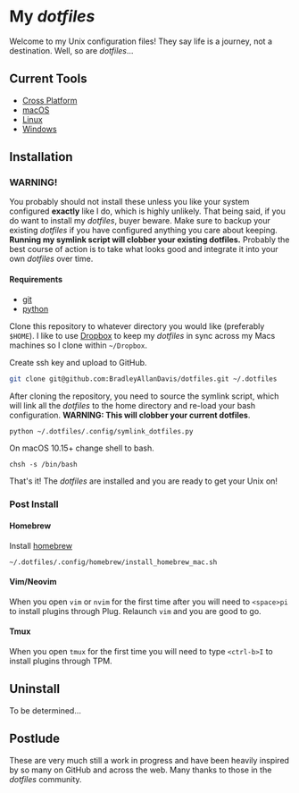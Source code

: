 # My *dotfiles*
Welcome to my Unix configuration files!
They say life is a journey, not a destination. Well, so are *dotfiles*...

## Current Tools

* [Cross Platform](.config/docs/CrossPlatform.md)
* [macOS](.config/docs/macOS.md)
* [Linux](.config/docs/Linux.md)
* [Windows](.config/docs/Windows.md)

## Installation

### WARNING!
You probably should not install these unless you like your system configured
**exactly** like I do, which is highly unlikely. That being said, if you do want to
install my *dotfiles*, buyer beware. Make sure to backup your existing *dotfiles*
if you have configured anything you care about keeping. **Running my symlink
script will clobber your existing dotfiles.** Probably the best course of action
is to take what looks good and integrate it into your own *dotfiles* over time.

#### Requirements
* [git](https://git-scm.com/book/en/v2/Getting-Started-Installing-Git)
* [python](https://www.python.org/downloads/)

Clone this repository to whatever directory you would like (preferably `$HOME`).
I like to use [Dropbox](https://www.dropbox.com) to keep my *dotfiles* in sync
across my Macs machines so I clone within `~/Dropbox`.

Create ssh key and upload to GitHub.

```bash
git clone git@github.com:BradleyAllanDavis/dotfiles.git ~/.dotfiles
```

After cloning the repository, you need to source the symlink script, which will
link all the *dotfiles* to the home directory and re-load your bash configuration.
**WARNING: This will clobber your current dotfiles**.

```bash
python ~/.dotfiles/.config/symlink_dotfiles.py
```

On macOS 10.15+ change shell to bash.
```
chsh -s /bin/bash
```

That's it! The *dotfiles* are installed and you are ready to get your Unix on!

### Post Install

#### Homebrew
Install [homebrew](https://brew.sh/)
```
~/.dotfiles/.config/homebrew/install_homebrew_mac.sh
```

#### Vim/Neovim
When you open `vim` or `nvim` for the first time after you will
need to `<space>pi` to install plugins through Plug. Relaunch `vim` and you are
good to go.

#### Tmux
When you open `tmux` for the first time you will
need to type `<ctrl-b>I` to install plugins through TPM.

## Uninstall
To be determined...

## Postlude
These are very much still a work in progress and have been heavily inspired by
so many on GitHub and across the web. Many thanks to those in the *dotfiles*
community.












































































